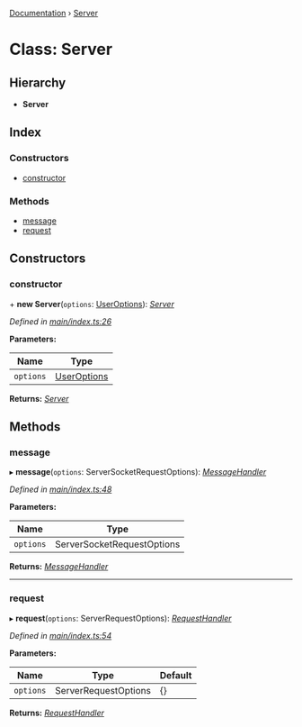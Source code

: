 [Documentation](../README.md) › [Server](server.md)

# Class: Server

## Hierarchy

* **Server**

## Index

### Constructors

* [constructor](server.md#constructor)

### Methods

* [message](server.md#message)
* [request](server.md#request)

## Constructors

###  constructor

\+ **new Server**(`options`: [UserOptions](../interfaces/useroptions.md)): *[Server](server.md)*

*Defined in [main/index.ts:26](https://github.com/badbatch/graphql-box/blob/cd605b6/packages/server/src/main/index.ts#L26)*

**Parameters:**

Name | Type |
------ | ------ |
`options` | [UserOptions](../interfaces/useroptions.md) |

**Returns:** *[Server](server.md)*

## Methods

###  message

▸ **message**(`options`: ServerSocketRequestOptions): *[MessageHandler](../README.md#messagehandler)*

*Defined in [main/index.ts:48](https://github.com/badbatch/graphql-box/blob/cd605b6/packages/server/src/main/index.ts#L48)*

**Parameters:**

Name | Type |
------ | ------ |
`options` | ServerSocketRequestOptions |

**Returns:** *[MessageHandler](../README.md#messagehandler)*

___

###  request

▸ **request**(`options`: ServerRequestOptions): *[RequestHandler](../README.md#requesthandler)*

*Defined in [main/index.ts:54](https://github.com/badbatch/graphql-box/blob/cd605b6/packages/server/src/main/index.ts#L54)*

**Parameters:**

Name | Type | Default |
------ | ------ | ------ |
`options` | ServerRequestOptions | {} |

**Returns:** *[RequestHandler](../README.md#requesthandler)*
